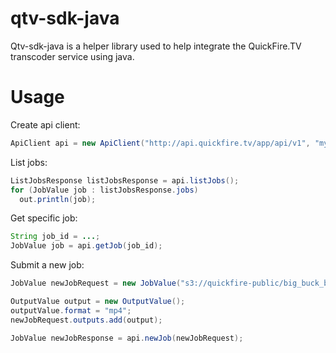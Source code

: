 qtv-sdk-java
============

Qtv-sdk-java is a helper library used to help integrate the QuickFire.TV transcoder service using java.

Usage
=====

Create api client:

```java
ApiClient api = new ApiClient("http://api.quickfire.tv/app/api/v1", "myusername", "mypassword");
```

List jobs:

```java
ListJobsResponse listJobsResponse = api.listJobs();
for (JobValue job : listJobsResponse.jobs)
  out.println(job);
```

Get specific job:

```java
String job_id = ...;
JobValue job = api.getJob(job_id);
```

Submit a new job:

```java
JobValue newJobRequest = new JobValue("s3://quickfire-public/big_buck_bunny_1080p_h264.mov");

OutputValue output = new OutputValue();
outputValue.format = "mp4";
newJobRequest.outputs.add(output);

JobValue newJobResponse = api.newJob(newJobRequest);
```
